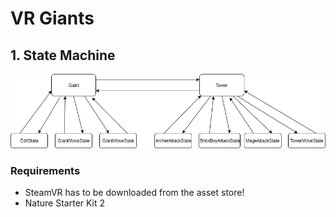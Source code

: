 # VR Giants
## 1. State Machine
![State Machine Diagramm](Images/ControllerStateMachineBehaviour.png)

### Requirements
* SteamVR has to be downloaded from the asset store!
* Nature Starter Kit 2

